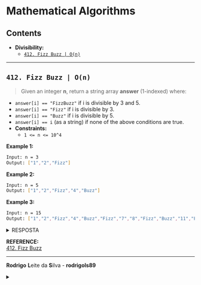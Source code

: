 # Mathematical Algorithms

## Contents

 - **Divisibility:**
   - [`412. Fizz Buzz | O(n)`](#412-fizz-buzz)
<!---
[WHITESPACE RULES]
- Same topic = "10" Whitespace character.
- Different topic = "200" Whitespace character.
--->









































































































<!--- ( Divisibility ) --->

---

<div id="412-fizz-buzz"></div>

## `412. Fizz Buzz | O(n)`

> Given an integer **n**, return a string array **answer** (1-indexed) where:

 - `answer[i] == "FizzBuzz"` if i is divisible by 3 and 5.
 - `answer[i] == "Fizz"` if i is divisible by 3.
 - `answer[i] == "Buzz"` if i is divisible by 5.
 - `answer[i] == i` (as a string) if none of the above conditions are true.
 - **Constraints:**
   - `1 <= n <= 10^4`

**Example 1:**

```bash
Input: n = 3
Output: ["1","2","Fizz"]
```

**Example 2:**

```bash
Input: n = 5
Output: ["1","2","Fizz","4","Buzz"]
```

**Example 3:**

```bash
Input: n = 15
Output: ["1","2","Fizz","4","Buzz","Fizz","7","8","Fizz","Buzz","11","Fizz","13","14","FizzBuzz"]
```

<details>

<summary>RESPOSTA</summary>

<br/>

Para começar vamos identificar as entradas e as saídas:

 - **Entrada:**
   - um número inteiro `n`.
 - **Saída:**
   - Uma matriz de strings `answer` (1-indexed).
   - `1 <= n <= 10^4` para evitar overflow.

Vamos começar criando uma lista vazia `answer`:

```python
class Solution:
    def fizzBuzz(self, n: int) -> List[str]:
        answer = []
```

Continuando, agora nós vamos iterar por todos os valores de 1 a `n`:

```python
class Solution:
    def fizzBuzz(self, n: int) -> List[str]:
        answer = []
        for int i in range(1, n + 1):
```

> **Por que nós estamos percorrendo de `1` até `n + 1`?**

 - `range(inicio, fim)`
   - No Python, a função `range(inicio, fim)` gera números de `inicio` até `fim - 1`.
   - Ou seja, o valor final **(fim) não é incluído**.
 - `for i in range(1, n + 1):`
   - Isso significa que o loop vai percorrer os valores: 1, 2, 3, ..., n
   - **NOTE:** Incluindo o `n` na contagem.
 - **Se fosse apenas range(1, n)?**
   - O último valor seria `n - 1`, e o `n` ficaria de fora.
   - Portanto, usamos `n + 1` para garantir que o número `n` também seja considerado, já que o problema pede para ir de `1` até `n`.

Continuando, dentro do nosso loop primeiro nós vamos verificar se `i` é divisível por 3 e 5 (ao mesmo tempo, `and`):

```python
from typing import List

class Solution:
    def fizzBuzz(self, n: int) -> List[str]:
        answer = []
        for i in range(1, n + 1):
            if i % 3 == 0 and i % 5 == 0:
                answer.append("FizzBuzz")
        return answer
```

 - `if i % 3 == 0 and i % 5 == 0`
   - `if i % 3 == 0` - Para um número ser divisível por 3 o seu resto (mod, %) deve ser 0.
   - `if i % 5 == 0` - Para um número ser divisível por 5 o seu resto (mod, %) deve ser 0.
   - `and` - Para que ambas as condições sejam verdadeiras, eles devem ser verdadeiras ao mesmo tempo.
 - `answer.append("FizzBuzz")`
   - Se essa condição for verdadeira, vamos adicionar **"FizzBuzz"** na lista `answer`.

Continuando, agora vamos verificar se `i` é divisível por 3 (só por 3), se for vamos adicionar **"Fizz"** na lista `answer`:

```python
from typing import List

class Solution:
    def fizzBuzz(self, n: int) -> List[str]:
        answer = []
        for i in range(1, n + 1):
            if i % 3 == 0 and i % 5 == 0:
                answer.append("FizzBuzz")
            elif i % 3 == 0:
                answer.append("Fizz")
        return answer
```

Continuando, agora vamos verificar se `i` é divisível por 5 (só por 5), se for vamos adicionar **"Buzz"** na lista `answer`:

```python
from typing import List

class Solution:
    def fizzBuzz(self, n: int) -> List[str]:
        answer = []
        for i in range(1, n + 1):
            if i % 3 == 0 and i % 5 == 0:
                answer.append("FizzBuzz")
            elif i % 3 == 0:
                answer.append("Fizz")
            elif i % 5 == 0:
                answer.append("Buzz")
        return answer
```

Para finalizar, se `n` não cair em nenhum dos casos vamos retornar uma string com o valor de `i`:

[412-FizzBuzz.py](src/412-FizzBuzz.py)
```python
from typing import List

class Solution:

    def fizzBuzz(self, n: int) -> List[str]:  # O(1)
        answer = []                           # O(1)
        for i in range(1, n + 1):             # O(n) × O(1) = O(n)
            if i % 3 == 0 and i % 5 == 0:     # O(1)
                answer.append("FizzBuzz")     # O(1)
            elif i % 3 == 0:                  # O(1)
                answer.append("Fizz")         # O(1)
            elif i % 5 == 0:                  # O(1)
                answer.append("Buzz")         # O(1)
            else:                             # O(1)
                answer.append(str(i))         # O(1)
        return answer                         # O(1)

if __name__ == '__main__':
    fb = Solution()
    answer = fb.fizzBuzz(15)
    print(answer)
```

**OUTPUT:**
```bash
['1', '2', 'Fizz', '4', 'Buzz', 'Fizz', '7', '8', 'Fizz', 'Buzz', '11', 'Fizz', '13', '14', 'FizzBuzz']
```

 - **Time Complexity:**
   - `Worst Case: O(n)`
     - O loop sempre percorre todos os `n` elementos.
   - `Best Case: O(n)`
     - Mesmo se todos os elementos fossem “FizzBuzz”, ainda precisamos iterar até `n`.
   - `Average Case: O(n)`
     - Independente da mistura entre números e palavras, o loop percorre `n` elementos.
 - **Space Complexity:**
   - `Worst Case: O(n)`
     - No final, a lista *answer* sempre armazena `n` strings.
     - Cada string é de tamanho constante ou pequena em relação a `n`, então consideramos O(1) por item → total O(n).
   - `Best Case: O(n)`
     - Se todos forem "Fizz", "Buzz" ou "FizzBuzz", cada string tem tamanho fixo, mas ainda temos `n` elementos na lista.
   - `Average Case: O(n)`
     - Mesmo que algumas entradas sejam números (com tamanho proporcional a `log n`), em análise de complexidade padrão tratamos strings como O(1), logo o espaço continua proporcional ao número de elementos armazenados: `n`.

</details>

**REFERENCE:**  
[412. Fizz Buzz](https://leetcode.com/problems/fizz-buzz/description/)










































































































---

**Rodrigo** **L**eite da **S**ilva - **rodrigols89**

<details>

<summary></summary>

<br/>

RESPOSTA

```bash

```

![img](images/)  

</details>
